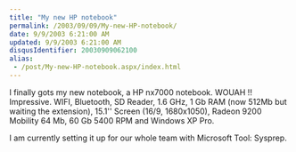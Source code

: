 ```yaml
---
title: "My new HP notebook"
permalink: /2003/09/09/My-new-HP-notebook/
date: 9/9/2003 6:21:00 AM
updated: 9/9/2003 6:21:00 AM
disqusIdentifier: 20030909062100
alias:
 - /post/My-new-HP-notebook.aspx/index.html
---
```

<P>I finally gots my new notebook, a HP nx7000 notebook. WOUAH !! Impressive. WIFI, Bluetooth, SD Reader, 1.6 GHz, 1 Gb RAM (now 512Mb but waiting the extension), 15.1'' Screen (16/9, 1680x1050), Radeon 9200 Mobility 64 Mb, 60 Gb 5400 RPM and Windows XP Pro.</P>
<P>I am currently setting it up for our whole team with Microsoft Tool: Sysprep.</P>
